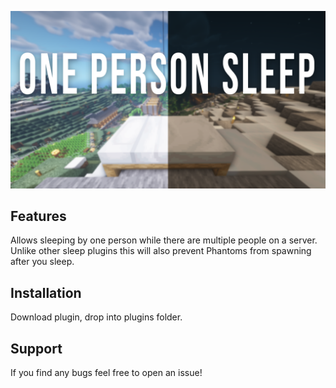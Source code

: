 ![Image of Yaktocat](https://raw.githubusercontent.com/TylerOlson/OnePersonSleep/master/banner.png)

## Features
Allows sleeping by one person while there are multiple people on a server. Unlike other sleep plugins this will also prevent Phantoms from spawning after you sleep.

## Installation
Download plugin, drop into plugins folder.

## Support
If you find any bugs feel free to open an issue!
